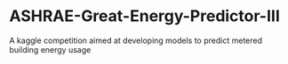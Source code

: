 # ASHRAE-Great-Energy-Predictor-III
A kaggle competition aimed at developing models to predict metered building energy usage
